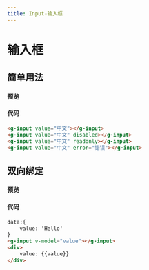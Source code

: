 ```yaml
---
title: Input-输入框
---
```

# 输入框
## 简单用法
#### 预览
<ClientOnly>
  <input-demo-1></input-demo-1>
</ClientOnly>

#### 代码
```html
<g-input value="中文"></g-input>
<g-input value="中文" disabled></g-input>
<g-input value="中文" readonly></g-input>
<g-input value="中文" error="错误"></g-input>
```

## 双向绑定
#### 预览
<ClientOnly>
  <input-demo-2></input-demo-2>
</ClientOnly>

#### 代码
```html
data:{
    value: 'Hello'
}
<g-input v-model="value"></g-input>
<div>
    value: {{value}}
</div>
```
